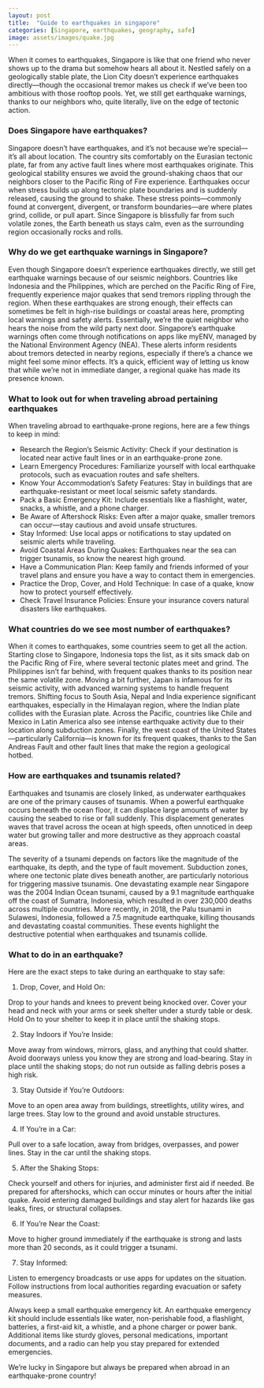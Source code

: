 ```yaml
---
layout: post
title:  "Guide to earthquakes in singapore"
categories: [Singapore, earthquakes, geography, safe]
image: assets/images/quake.jpg
---
```


When it comes to earthquakes, Singapore is like that one friend who never shows up to the drama but somehow hears all about it. Nestled safely on a geologically stable plate, the Lion City doesn’t experience earthquakes directly—though the occasional tremor makes us check if we’ve been too ambitious with those rooftop pools. Yet, we still get earthquake warnings, thanks to our neighbors who, quite literally, live on the edge of tectonic action.

### Does Singapore have earthquakes?

Singapore doesn’t have earthquakes, and it’s not because we’re special—it’s all about location. The country sits comfortably on the Eurasian tectonic plate, far from any active fault lines where most earthquakes originate. This geological stability ensures we avoid the ground-shaking chaos that our neighbors closer to the Pacific Ring of Fire experience.
Earthquakes occur when stress builds up along tectonic plate boundaries and is suddenly released, causing the ground to shake. These stress points—commonly found at convergent, divergent, or transform boundaries—are where plates grind, collide, or pull apart. Since Singapore is blissfully far from such volatile zones, the Earth beneath us stays calm, even as the surrounding region occasionally rocks and rolls.

### Why do we get earthquake warnings in Singapore?

Even though Singapore doesn’t experience earthquakes directly, we still get earthquake warnings because of our seismic neighbors. Countries like Indonesia and the Philippines, which are perched on the Pacific Ring of Fire, frequently experience major quakes that send tremors rippling through the region. When these earthquakes are strong enough, their effects can sometimes be felt in high-rise buildings or coastal areas here, prompting local warnings and safety alerts. Essentially, we’re the quiet neighbor who hears the noise from the wild party next door.
Singapore’s earthquake warnings often come through notifications on apps like myENV, managed by the National Environment Agency (NEA). These alerts inform residents about tremors detected in nearby regions, especially if there’s a chance we might feel some minor effects. It’s a quick, efficient way of letting us know that while we’re not in immediate danger, a regional quake has made its presence known.

### What to look out for when traveling abroad pertaining earthquakes

When traveling abroad to earthquake-prone regions, here are a few things to keep in mind:
+ Research the Region’s Seismic Activity: Check if your destination is located near active fault lines or in an earthquake-prone zone.
+ Learn Emergency Procedures: Familiarize yourself with local earthquake protocols, such as evacuation routes and safe shelters.
+ Know Your Accommodation’s Safety Features: Stay in buildings that are earthquake-resistant or meet local seismic safety standards.
+ Pack a Basic Emergency Kit: Include essentials like a flashlight, water, snacks, a whistle, and a phone charger.
+ Be Aware of Aftershock Risks: Even after a major quake, smaller tremors can occur—stay cautious and avoid unsafe structures.
+ Stay Informed: Use local apps or notifications to stay updated on seismic alerts while traveling.
+ Avoid Coastal Areas During Quakes: Earthquakes near the sea can trigger tsunamis, so know the nearest high ground.
+ Have a Communication Plan: Keep family and friends informed of your travel plans and ensure you have a way to contact them in emergencies.
+ Practice the Drop, Cover, and Hold Technique: In case of a quake, know how to protect yourself effectively.
+ Check Travel Insurance Policies: Ensure your insurance covers natural disasters like earthquakes.

### What countries do we see most number of earthquakes?

When it comes to earthquakes, some countries seem to get all the action. Starting close to Singapore, Indonesia tops the list, as it sits smack dab on the Pacific Ring of Fire, where several tectonic plates meet and grind. The Philippines isn’t far behind, with frequent quakes thanks to its position near the same volatile zone. Moving a bit further, Japan is infamous for its seismic activity, with advanced warning systems to handle frequent tremors.
Shifting focus to South Asia, Nepal and India experience significant earthquakes, especially in the Himalayan region, where the Indian plate collides with the Eurasian plate. Across the Pacific, countries like Chile and Mexico in Latin America also see intense earthquake activity due to their location along subduction zones. Finally, the west coast of the United States—particularly California—is known for its frequent quakes, thanks to the San Andreas Fault and other fault lines that make the region a geological hotbed.

### How are earthquakes and tsunamis related?

Earthquakes and tsunamis are closely linked, as underwater earthquakes are one of the primary causes of tsunamis. When a powerful earthquake occurs beneath the ocean floor, it can displace large amounts of water by causing the seabed to rise or fall suddenly. This displacement generates waves that travel across the ocean at high speeds, often unnoticed in deep water but growing taller and more destructive as they approach coastal areas.

The severity of a tsunami depends on factors like the magnitude of the earthquake, its depth, and the type of fault movement. Subduction zones, where one tectonic plate dives beneath another, are particularly notorious for triggering massive tsunamis. One devastating example near Singapore was the 2004 Indian Ocean tsunami, caused by a 9.1 magnitude earthquake off the coast of Sumatra, Indonesia, which resulted in over 230,000 deaths across multiple countries. More recently, in 2018, the Palu tsunami in Sulawesi, Indonesia, followed a 7.5 magnitude earthquake, killing thousands and devastating coastal communities. These events highlight the destructive potential when earthquakes and tsunamis collide.

### What to do in an earthquake?

Here are the exact steps to take during an earthquake to stay safe:

1. Drop, Cover, and Hold On:

Drop to your hands and knees to prevent being knocked over.
Cover your head and neck with your arms or seek shelter under a sturdy table or desk.
Hold On to your shelter to keep it in place until the shaking stops.

2. Stay Indoors if You’re Inside:

Move away from windows, mirrors, glass, and anything that could shatter.
Avoid doorways unless you know they are strong and load-bearing.
Stay in place until the shaking stops; do not run outside as falling debris poses a high risk.

3. Stay Outside if You’re Outdoors:

Move to an open area away from buildings, streetlights, utility wires, and large trees.
Stay low to the ground and avoid unstable structures.

4. If You’re in a Car:

Pull over to a safe location, away from bridges, overpasses, and power lines.
Stay in the car until the shaking stops.

5. After the Shaking Stops:

Check yourself and others for injuries, and administer first aid if needed.
Be prepared for aftershocks, which can occur minutes or hours after the initial quake.
Avoid entering damaged buildings and stay alert for hazards like gas leaks, fires, or structural collapses.

6. If You’re Near the Coast:

Move to higher ground immediately if the earthquake is strong and lasts more than 20 seconds, as it could trigger a tsunami.

7. Stay Informed:

Listen to emergency broadcasts or use apps for updates on the situation.
Follow instructions from local authorities regarding evacuation or safety measures.

Always keep a small earthquake emergency kit. An earthquake emergency kit should include essentials like water, non-perishable food, a flashlight, batteries, a first-aid kit, a whistle, and a phone charger or power bank. Additional items like sturdy gloves, personal medications, important documents, and a radio can help you stay prepared for extended emergencies.

We’re lucky in Singapore but always be prepared when abroad in an earthquake-prone country!
